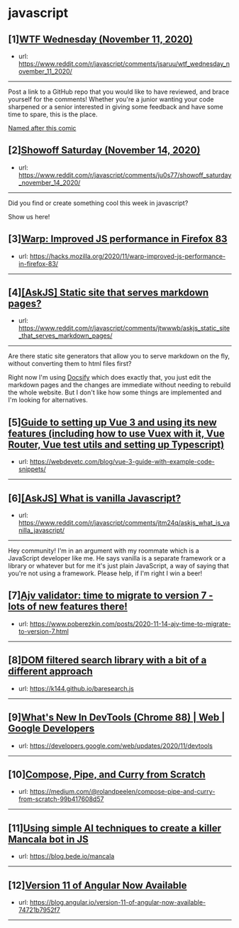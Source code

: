 # javascript
## [1][WTF Wednesday (November 11, 2020)](https://www.reddit.com/r/javascript/comments/jsaruu/wtf_wednesday_november_11_2020/)
- url: https://www.reddit.com/r/javascript/comments/jsaruu/wtf_wednesday_november_11_2020/
---
Post a link to a GitHub repo that you would like to have reviewed, and brace yourself for the comments!
Whether you're a junior wanting your code sharpened or a senior interested in giving some feedback and have some time to spare, 
this is the place.

[Named after this comic](https://davidwalsh.name/demo/code-review.png)
## [2][Showoff Saturday (November 14, 2020)](https://www.reddit.com/r/javascript/comments/ju0s77/showoff_saturday_november_14_2020/)
- url: https://www.reddit.com/r/javascript/comments/ju0s77/showoff_saturday_november_14_2020/
---
Did you find or create something cool this week in javascript? 

Show us here!
## [3][Warp: Improved JS performance in Firefox 83](https://www.reddit.com/r/javascript/comments/jtic6n/warp_improved_js_performance_in_firefox_83/)
- url: https://hacks.mozilla.org/2020/11/warp-improved-js-performance-in-firefox-83/
---

## [4][[AskJS] Static site that serves markdown pages?](https://www.reddit.com/r/javascript/comments/jtwwwb/askjs_static_site_that_serves_markdown_pages/)
- url: https://www.reddit.com/r/javascript/comments/jtwwwb/askjs_static_site_that_serves_markdown_pages/
---
Are there static site generators that allow you to serve markdown on the fly, without converting them to html files first?

Right now I'm using [Docsify](https://docsify.js.org/) which does exactly that, you just edit the markdown pages and the changes are immediate without needing to rebuild the whole website. But I don't like how some things are implemented and I'm looking for alternatives.
## [5][Guide to setting up Vue 3 and using its new features (including how to use Vuex with it, Vue Router, Vue test utils and setting up Typescript)](https://www.reddit.com/r/javascript/comments/jtzt6p/guide_to_setting_up_vue_3_and_using_its_new/)
- url: https://webdevetc.com/blog/vue-3-guide-with-example-code-snippets/
---

## [6][[AskJS] What is vanilla Javascript?](https://www.reddit.com/r/javascript/comments/jtm24q/askjs_what_is_vanilla_javascript/)
- url: https://www.reddit.com/r/javascript/comments/jtm24q/askjs_what_is_vanilla_javascript/
---
Hey community! I'm in an argument with my roommate which is a JavaScript developer like me. He says vanilla is a separate framework or a library or whatever but for me it's just plain JavaScript, a way of saying that you're not using a framework. Please help, if I'm right I win a beer!
## [7][Ajv validator: time to migrate to version 7 - lots of new features there!](https://www.reddit.com/r/javascript/comments/jtzk94/ajv_validator_time_to_migrate_to_version_7_lots/)
- url: https://www.poberezkin.com/posts/2020-11-14-ajv-time-to-migrate-to-version-7.html
---

## [8][DOM filtered search library with a bit of a different approach](https://www.reddit.com/r/javascript/comments/jtynms/dom_filtered_search_library_with_a_bit_of_a/)
- url: https://k144.github.io/baresearch.js
---

## [9][What's New In DevTools (Chrome 88) | Web | Google Developers](https://www.reddit.com/r/javascript/comments/jt5cwq/whats_new_in_devtools_chrome_88_web_google/)
- url: https://developers.google.com/web/updates/2020/11/devtools
---

## [10][Compose, Pipe, and Curry from Scratch](https://www.reddit.com/r/javascript/comments/jtofs0/compose_pipe_and_curry_from_scratch/)
- url: https://medium.com/@rolandpeelen/compose-pipe-and-curry-from-scratch-99b417608d57
---

## [11][Using simple AI techniques to create a killer Mancala bot in JS](https://www.reddit.com/r/javascript/comments/jsvkkr/using_simple_ai_techniques_to_create_a_killer/)
- url: https://blog.bede.io/mancala
---

## [12][Version 11 of Angular Now Available](https://www.reddit.com/r/javascript/comments/jsxjj5/version_11_of_angular_now_available/)
- url: https://blog.angular.io/version-11-of-angular-now-available-74721b7952f7
---

